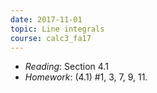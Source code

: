 ```yaml
---
date: 2017-11-01
topic: Line integrals
course: calc3_fa17
---
```


- *Reading*: Section 4.1
- *Homework*: (4.1) #1, 3, 7, 9, 11.
